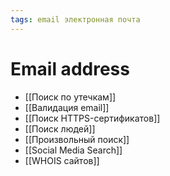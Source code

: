 ```yaml
---
tags: email электронная почта
---
```


# Email address

- [[Поиск по утечкам]]
- [[Валидация email]]
- [[Поиск HTTPS-сертификатов]]
- [[Поиск людей]]
- [[Произвольный поиск]]
- [[Social Media Search]]
- [[WHOIS сайтов]]
